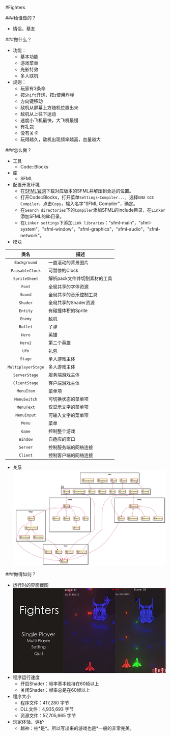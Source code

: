 #Fighters

###给谁做的？
* 情侣，基友

###做什么？
* 功能：
    - 基本功能
    - 游戏菜单
    - 光影特效
    - 多人联机
* 规则：
    - 玩家有3条命
    - 按`Shift`开炮，按`z`使用炸弹
    - 方向键移动
    - 敌机从屏幕上方随机位置出来
    - 敌机从上往下运动
    - 速度小飞机最快，大飞机最慢
    - 有礼包
    - 没有关卡
    - 玩得越久，敌机出现频率越高，血量越大

###怎么做？
* 工具
    - Code::Blocks
* 库
    - SFML
* 配置开发环境
    - 在[SFML官网](http://www.sfml-dev.org/)下载对应版本的SFML并解压到合适的位置。
    - 打开Code::Blocks，打开菜单`Settings`-`Compiler...`，选择`GNU GCC Compiler`，点击`Copy`，输入名字"SFML Compiler"，确定。
    - 在`Search directories`下的`Compiler`添加SFML的include目录，在`Linker`添加SFML的lib目录。
    - 在`Linker settings`下添加`Link libraries`："sfml-main"，"sfml-system"，"sfml-window"，"sfml-graphics"，"sfml-audio"，"sfml-network"。
* 模块

|类名|描述|
|:---:|---|
|`Background`|一直滚动的背景图片|
|`PausableClock`|可暂停的Clock|
|`SpriteSheet`|解析pack文件并切割素材的工具|
|`Font`|全局共享的字体资源|
|`Sound`|全局共享的音乐控制工具|
|`Shader`|全局共享的Shader资源|
|`Entity`|有碰撞体积的Sprite|
|`Enemy`|敌机|
|`Bullet`|子弹|
|`Hero`|英雄|
|`Hero2`|第二个英雄|
|`Ufo`|礼包|
|`Stage`|单人游戏主体|
|`MultiplayerStage`|多人游戏主体|
|`ServerStage`|服务端游戏主体|
|`ClientStage`|客户端游戏主体|
|`MenuItem`|菜单项|
|`MenuSwitch`|可切换状态的菜单项|
|`MenuText`|仅显示文字的菜单项|
|`MenuInput`|可输入文字的菜单项|
|`Menu`|菜单|
|`Game`|控制整个游戏|
|`Window`|自适应的窗口|
|`Server`|控制服务端的网络连接|
|`Client`|控制客户端的网络连接|
* 关系
![](uml.png)

###做得如何？
* 运行时的界面截图
![](screenshot.png)
* 程序运行速度
    - 开启Shader：帧率基本维持在60帧以上
    - 关闭Shader：帧率总是在60帧以上
* 程序大小
    - 程序文件：417,280 字节
    - DLL文件：4,935,693 字节
    - 资源文件：57,705,665 字节
* 玩家体验、评价
    - 越神：柱\*是\*。所以写出来的游戏也是\*一般的非常完美。